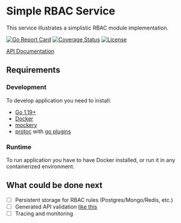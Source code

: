 # Simple RBAC Service

This service illustrates a simplistic RBAC module implementation.

[![Go Report Card](https://goreportcard.com/badge/github.com/ilyakaznacheev/simple-rbac)](https://goreportcard.com/report/github.com/ilyakaznacheev/simple-rbac)
[![Coverage Status](https://codecov.io/github/ilyakaznacheev/simple-rbac/coverage.svg?branch=master)](https://codecov.io/gh/ilyakaznacheev/simple-rbac)
[![License](https://img.shields.io/github/license/ilyakaznacheev/simple-rbac.svg)](https://github.com/ilyakaznacheev/simple-rbac/blob/master/LICENSE)

[API Documentation](docs/api.md)

## Requirements

### Development

To develop application you need to install:

- [Go 1.19+](https://go.dev/dl/)
- [Docker](https://docs.docker.com/engine/install/)
- [mockery](https://github.com/vektra/mockery)
- [protoc](https://grpc.io/docs/protoc-installation/) with [go plugins](https://grpc.io/docs/languages/go/quickstart/)

### Runtime

To run application you have to have Docker installed, or run it in any containerized environment.

## What could be done next

- [ ] Persistent storage for RBAC rules (Postgres/Mongo/Redis, etc.)
- [ ] Generated API validation [like this](https://scalapb.github.io/docs/validation/)
- [ ] Tracing and monitoring

